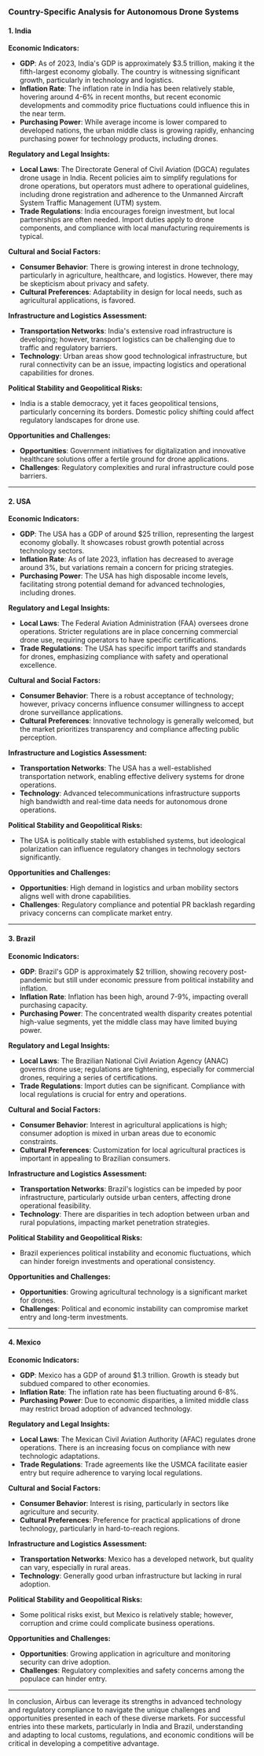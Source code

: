 ### Country-Specific Analysis for Autonomous Drone Systems

#### 1. India

**Economic Indicators:**
- **GDP**: As of 2023, India's GDP is approximately $3.5 trillion, making it the fifth-largest economy globally. The country is witnessing significant growth, particularly in technology and logistics.
- **Inflation Rate**: The inflation rate in India has been relatively stable, hovering around 4-6% in recent months, but recent economic developments and commodity price fluctuations could influence this in the near term.
- **Purchasing Power**: While average income is lower compared to developed nations, the urban middle class is growing rapidly, enhancing purchasing power for technology products, including drones.

**Regulatory and Legal Insights:**
- **Local Laws**: The Directorate General of Civil Aviation (DGCA) regulates drone usage in India. Recent policies aim to simplify regulations for drone operations, but operators must adhere to operational guidelines, including drone registration and adherence to the Unmanned Aircraft System Traffic Management (UTM) system.
- **Trade Regulations**: India encourages foreign investment, but local partnerships are often needed. Import duties apply to drone components, and compliance with local manufacturing requirements is typical.

**Cultural and Social Factors:**
- **Consumer Behavior**: There is growing interest in drone technology, particularly in agriculture, healthcare, and logistics. However, there may be skepticism about privacy and safety.
- **Cultural Preferences**: Adaptability in design for local needs, such as agricultural applications, is favored.

**Infrastructure and Logistics Assessment:**
- **Transportation Networks**: India's extensive road infrastructure is developing; however, transport logistics can be challenging due to traffic and regulatory barriers.
- **Technology**: Urban areas show good technological infrastructure, but rural connectivity can be an issue, impacting logistics and operational capabilities for drones.

**Political Stability and Geopolitical Risks:**
- India is a stable democracy, yet it faces geopolitical tensions, particularly concerning its borders. Domestic policy shifting could affect regulatory landscapes for drone use.

**Opportunities and Challenges:**
- **Opportunities**: Government initiatives for digitalization and innovative healthcare solutions offer a fertile ground for drone applications.
- **Challenges**: Regulatory complexities and rural infrastructure could pose barriers.

---

#### 2. USA

**Economic Indicators:**
- **GDP**: The USA has a GDP of around $25 trillion, representing the largest economy globally. It showcases robust growth potential across technology sectors.
- **Inflation Rate**: As of late 2023, inflation has decreased to average around 3%, but variations remain a concern for pricing strategies.
- **Purchasing Power**: The USA has high disposable income levels, facilitating strong potential demand for advanced technologies, including drones.

**Regulatory and Legal Insights:**
- **Local Laws**: The Federal Aviation Administration (FAA) oversees drone operations. Stricter regulations are in place concerning commercial drone use, requiring operators to have specific certifications.
- **Trade Regulations**: The USA has specific import tariffs and standards for drones, emphasizing compliance with safety and operational excellence.

**Cultural and Social Factors:**
- **Consumer Behavior**: There is a robust acceptance of technology; however, privacy concerns influence consumer willingness to accept drone surveillance applications.
- **Cultural Preferences**: Innovative technology is generally welcomed, but the market prioritizes transparency and compliance affecting public perception.

**Infrastructure and Logistics Assessment:**
- **Transportation Networks**: The USA has a well-established transportation network, enabling effective delivery systems for drone operations.
- **Technology**: Advanced telecommunications infrastructure supports high bandwidth and real-time data needs for autonomous drone operations.

**Political Stability and Geopolitical Risks:**
- The USA is politically stable with established systems, but ideological polarization can influence regulatory changes in technology sectors significantly.

**Opportunities and Challenges:**
- **Opportunities**: High demand in logistics and urban mobility sectors aligns well with drone capabilities.
- **Challenges**: Regulatory compliance and potential PR backlash regarding privacy concerns can complicate market entry.

---

#### 3. Brazil

**Economic Indicators:**
- **GDP**: Brazil's GDP is approximately $2 trillion, showing recovery post-pandemic but still under economic pressure from political instability and inflation.
- **Inflation Rate**: Inflation has been high, around 7-9%, impacting overall purchasing capacity.
- **Purchasing Power**: The concentrated wealth disparity creates potential high-value segments, yet the middle class may have limited buying power.

**Regulatory and Legal Insights:**
- **Local Laws**: The Brazilian National Civil Aviation Agency (ANAC) governs drone use; regulations are tightening, especially for commercial drones, requiring a series of certifications.
- **Trade Regulations**: Import duties can be significant. Compliance with local regulations is crucial for entry and operations.

**Cultural and Social Factors:**
- **Consumer Behavior**: Interest in agricultural applications is high; consumer adoption is mixed in urban areas due to economic constraints.
- **Cultural Preferences**: Customization for local agricultural practices is important in appealing to Brazilian consumers.

**Infrastructure and Logistics Assessment:**
- **Transportation Networks**: Brazil's logistics can be impeded by poor infrastructure, particularly outside urban centers, affecting drone operational feasibility.
- **Technology**: There are disparities in tech adoption between urban and rural populations, impacting market penetration strategies.

**Political Stability and Geopolitical Risks:**
- Brazil experiences political instability and economic fluctuations, which can hinder foreign investments and operational consistency.

**Opportunities and Challenges:**
- **Opportunities**: Growing agricultural technology is a significant market for drones.
- **Challenges**: Political and economic instability can compromise market entry and long-term investments.

---

#### 4. Mexico

**Economic Indicators:**
- **GDP**: Mexico has a GDP of around $1.3 trillion. Growth is steady but subdued compared to other economies.
- **Inflation Rate**: The inflation rate has been fluctuating around 6-8%.
- **Purchasing Power**: Due to economic disparities, a limited middle class may restrict broad adoption of advanced technology.

**Regulatory and Legal Insights:**
- **Local Laws**: The Mexican Civil Aviation Authority (AFAC) regulates drone operations. There is an increasing focus on compliance with new technologic adaptations.
- **Trade Regulations**: Trade agreements like the USMCA facilitate easier entry but require adherence to varying local regulations.

**Cultural and Social Factors:**
- **Consumer Behavior**: Interest is rising, particularly in sectors like agriculture and security.
- **Cultural Preferences**: Preference for practical applications of drone technology, particularly in hard-to-reach regions.

**Infrastructure and Logistics Assessment:**
- **Transportation Networks**: Mexico has a developed network, but quality can vary, especially in rural areas.
- **Technology**: Generally good urban infrastructure but lacking in rural adoption.

**Political Stability and Geopolitical Risks:**
- Some political risks exist, but Mexico is relatively stable; however, corruption and crime could complicate business operations.

**Opportunities and Challenges:**
- **Opportunities**: Growing application in agriculture and monitoring security can drive adoption.
- **Challenges**: Regulatory complexities and safety concerns among the populace can hinder entry.

---

In conclusion, Airbus can leverage its strengths in advanced technology and regulatory compliance to navigate the unique challenges and opportunities presented in each of these diverse markets. For successful entries into these markets, particularly in India and Brazil, understanding and adapting to local customs, regulations, and economic conditions will be critical in developing a competitive advantage.